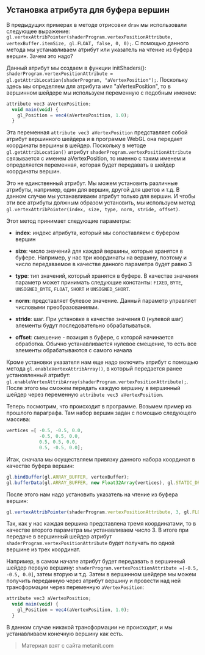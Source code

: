 ## Установка атрибута для буфера вершин

В предыдущих примерах в методе отрисовки `draw` мы использовали следующее выражение: `gl.vertexAttribPointer(shaderProgram.vertexPositionAttribute, vertexBuffer.itemSize, gl.FLOAT, false, 0, 0);`. С помощью данного метода мы устанавливаем атрибут или указатель на чтение из буфера вершин. Зачем это надо?

Данный атрибут мы создаем в функции initShaders(): `shaderProgram.vertexPositionAttribute = gl.getAttribLocation(shaderProgram, "aVertexPosition");`. Поскольку здесь мы определяем для атрибута имя "aVertexPosition", то в вершинном шейдере мы используем переменную с подобным именем:

```js
attribute vec3 aVertexPosition;
  void main(void) {
    gl_Position = vec4(aVertexPosition, 1.0);
  }
```

Эта переменная `attribute vec3 aVertexPosition` представляет собой атрибут вершинного шейдера и в программе WebGL она передает координаты вершины в шейдер. Поскольку в методе `gl.getAttribLocation()` атрибут `shaderProgram.vertexPositionAttribute` связывается с именем aVertexPosition, то именно с таким именем и определяется переменная, которая будет передавать в шейдер координаты вершин.

Это не единственный атрибут. Мы можем установить различные атрибуты, например, один для вершин, другой для цветов и т.д. В данном случае мы устанавливаем атрибут только для вершин. И чтобы эти все атрибуты должным образом установить, мы используем метод `gl.vertexAttribPointer(index, size, type, norm, stride, offset)`.

Этот метод принимает следующие параметры:

- **index**: индекс атрибута, который мы сопоставляем с буфером вершин

- **size**: число значений для каждой вершины, которые хранятся в буфере. Например, у нас три координаты на вершину, поэтому 
и число передаваемое в качестве данного параметра будет равно 3

- **type**: тип значений, который хранятся в буфере. В качестве значения параметр может принимать следующие константы: 
`FIXED`, `BYTE`, `UNSIGNED_BYTE`, `FLOAT`, `SHORT` и `UNSIGNED_SHORT`.

- **norm**: представляет булевое значение. Данный параметр управляет числовыми преобразованиями.

- **stride**: шаг. При установке в качестве значения 0 (нулевой шаг) элементы будут последовательно обрабатываться.

- **offset**: смешение - позиция в буфере, с которой начинается обработка. Обычно устанавливается нулевое смещение, то есть 
все элементы обрабатываются с самого начала

Кроме установки указателя нам еще надо включить атрибут с помощью метода `gl.enableVertexAttribArray()`, в который передается ранее установленный атрибут: `gl.enableVertexAttribArray(shaderProgram.vertexPositionAttribute);`. После этого мы сможем передать каждую вершину в вершинный шейдер через переменную `attribute vec3 aVertexPosition`.

Теперь посмотрим, что происходит в программе. Возьмем пример из прошлого параграфа. Там набор вершин задан с помощью следующего массива:

```js
vertices =[ -0.5, -0.5, 0.0,
            -0.5, 0.5, 0.0, 
            0.5, 0.5, 0.0, 
            0.5, -0.5, 0.0];
```

Итак, сначала мы осуществляем привязку данного набора координат в качестве буфера вершин:

```js
gl.bindBuffer(gl.ARRAY_BUFFER, vertexBuffer);
gl.bufferData(gl.ARRAY_BUFFER, new Float32Array(vertices), gl.STATIC_DRAW);
```

После этого нам надо установить указатель на чтение из буфера вершин:

```js
gl.vertexAttribPointer(shaderProgram.vertexPositionAttribute, 3, gl.FLOAT, false, 0, 0);
```

Так, как у нас каждая вершина представлена тремя координатами, то в качестве второго параметра мы устанавливаем число 3. В итоге при передаче в вершинный шейдер атрибут `shaderProgram.vertexPositionAttribute` будет получать по одной вершине из трех координат.

Например, в самом начале атрибут будет передавать в вершинный шейдер первую вершину: `shaderProgram.vertexPositionAttribute =[-0.5, -0.5, 0.0]`, затем вторую и т.д. Затем в вершинном шейдере мы можем получить переданную через атрибут вершину и провести над ней трансформации через переменную `aVertexPosition`:

```js
attribute vec3 aVertexPosition;
  void main(void) {
    gl_Position = vec4(aVertexPosition, 1.0);
  }
```

В данном случае никакой трансформации не происходит, и мы устанавливаем конечную вершину как есть.


> Материал взят с сайта metanit.com
